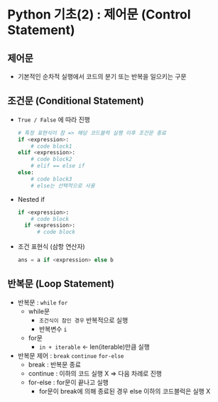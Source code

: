 # Python 기초(2) : 제어문 (Control Statement)

## 제어문

- 기본적인 순차적 실행에서 코드의 분기 또는 반복을 일으키는 구문



## 조건문 (Conditional Statement)

- `True / False` 에 따라 진행

  ```python
  # 특정 표현식이 참 => 해당 코드블럭 실행 이후 조건문 종료
  if <expression>:
      # code block1
  elif <expression>:
      # code block2
      # elif == else if
  else:
      # code block3
      # else는 선택적으로 사용
  ```

- Nested if

  ```python
  if <expression>:
      # code block
  	if <expression>:
  		# code block
  ```

- 조건 표현식 (삼항 연산자)

  ```python
  ans = a if <expression> else b
  ```



## 반복문 (Loop Statement)

- 반복문 : `while` `for`
  - while문
    - `조건식이 참인 경우` 반복적으로 실행
    - 반복변수 `i`
  - for문
    - `in + iterable` <- len(iterable)만큼 실행
- 반복문 제어 : `break` `continue` `for-else`
  - break : 반복문 종료
  - continue : 이하의 코드 실행 X => 다음 차례로 진행
  - for-else : for문이 끝나고 실행
    - for문이 break에 의해 종료된 경우 else 이하의 코드블럭은 실행 X